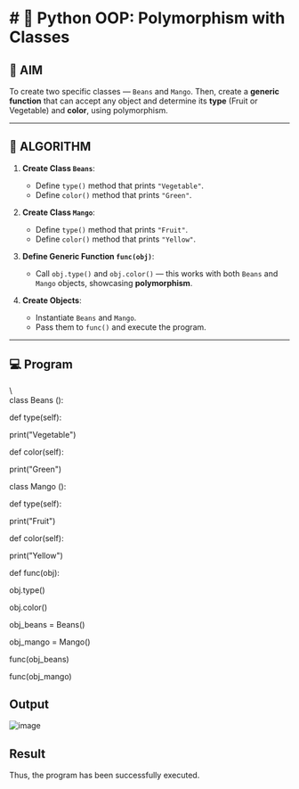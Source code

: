 # # 🐍 Python OOP: Polymorphism with Classes

## 🎯 AIM

To create two specific classes — `Beans` and `Mango`. Then, create a **generic function** that can accept any object and determine its **type** (Fruit or Vegetable) and **color**, using polymorphism.

---

## 🧠 ALGORITHM

1. **Create Class `Beans`**:
   - Define `type()` method that prints `"Vegetable"`.
   - Define `color()` method that prints `"Green"`.

2. **Create Class `Mango`**:
   - Define `type()` method that prints `"Fruit"`.
   - Define `color()` method that prints `"Yellow"`.

3. **Define Generic Function `func(obj)`**:
   - Call `obj.type()` and `obj.color()` — this works with both `Beans` and `Mango` objects, showcasing **polymorphism**.

4. **Create Objects**:
   - Instantiate `Beans` and `Mango`.
   - Pass them to `func()` and execute the program.

---

## 💻 Program
\\\
class Beans (): 

def type(self): 

print("Vegetable") 

def color(self): 

print("Green") 

class Mango (): 

def type(self): 

print("Fruit") 

def color(self): 

print("Yellow") 

def func(obj):

obj.type() 

obj.color() 

obj_beans = Beans() 

obj_mango = Mango() 

func(obj_beans) 

func(obj_mango)

## Output
![image](https://github.com/user-attachments/assets/9df46e76-67b1-4245-94ec-39f710e9aae9)

## Result
 Thus, the program has been successfully executed.
